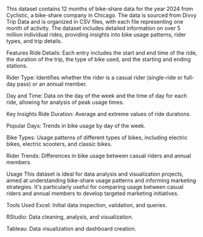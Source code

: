  This dataset contains 12 months of bike-share data for the year 2024 from Cyclistic, a bike-share company in Chicago. The data is sourced from Divvy Trip Data and is organized in CSV files, with each file representing one month of activity. The dataset includes detailed information on over 5 million individual rides, providing insights into bike usage patterns, rider types, and trip details.

Features Ride Details: Each entry includes the start and end time of the ride, the duration of the trip, the type of bike used, and the starting and ending stations.

Rider Type: Identifies whether the rider is a casual rider (single-ride or full-day pass) or an annual member.

Day and Time: Data on the day of the week and the time of day for each ride, allowing for analysis of peak usage times.

Key Insights Ride Duration: Average and extreme values of ride durations.

Popular Days: Trends in bike usage by day of the week.

Bike Types: Usage patterns of different types of bikes, including electric bikes, electric scooters, and classic bikes.

Rider Trends: Differences in bike usage between casual riders and annual members.

Usage This dataset is ideal for data analysis and visualization projects, aimed at understanding bike-share usage patterns and informing marketing strategies. It's particularly useful for comparing usage between casual riders and annual members to develop targeted marketing initiatives.

Tools Used Excel: Initial data inspection, validation, and queries.

RStudio: Data cleaning, analysis, and visualization.

Tableau: Data visualization and dashboard creation.
